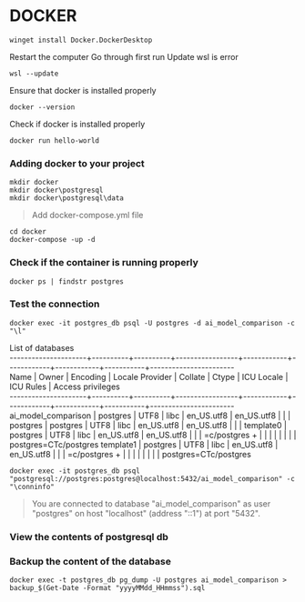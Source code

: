 # DOCKER

```
winget install Docker.DockerDesktop
```

Restart the computer
Go through first run
Update wsl is error
```
wsl --update
```

Ensure that docker is installed properly
```
docker --version
```

Check if docker is installed properly
```
docker run hello-world
```

### Adding docker to your project
```
mkdir docker
mkdir docker\postgresql
mkdir docker\postgresql\data
```
> Add docker-compose.yml file

```
cd docker
docker-compose -up -d
```
### Check if the container is running properly

```
docker ps | findstr postgres
```

### Test the connection

```
docker exec -it postgres_db psql -U postgres -d ai_model_comparison -c "\l"
```

List of databases  
---------------------+----------+----------+-----------------+------------+------------+------------+-----------+-----------------------  
        Name         |  Owner   | Encoding | Locale Provider |  Collate   |   Ctype    | ICU Locale | ICU Rules |   Access privileges   
---------------------+----------+----------+-----------------+------------+------------+------------+-----------+-----------------------  
 ai_model_comparison | postgres | UTF8     | libc            | en_US.utf8 | en_US.utf8 |            |           | 
 postgres            | postgres | UTF8     | libc            | en_US.utf8 | en_US.utf8 |            |           | 
 template0           | postgres | UTF8     | libc            | en_US.utf8 | en_US.utf8 |            |           | =c/postgres          +
                     |          |          |                 |            |            |            |           | postgres=CTc/postgres
 template1           | postgres | UTF8     | libc            | en_US.utf8 | en_US.utf8 |            |           | =c/postgres          +
                     |          |          |                 |            |            |            |           | postgres=CTc/postgres

```
docker exec -it postgres_db psql "postgresql://postgres:postgres@localhost:5432/ai_model_comparison" -c "\conninfo"
```
> You are connected to database "ai_model_comparison" as user "postgres" on host "localhost" (address "::1") at port "5432".

### View the contents of postgresql db


### Backup the content of the database

```
docker exec -t postgres_db pg_dump -U postgres ai_model_comparison > backup_$(Get-Date -Format "yyyyMMdd_HHmmss").sql
```
